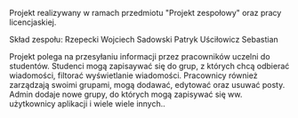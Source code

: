 Projekt realizywany w ramach przedmiotu "Projekt zespołowy" oraz pracy licencjaskiej.

Skład zespołu:
Rzepecki Wojciech
Sadowski Patryk
Uściłowicz Sebastian


Projekt polega na przesyłaniu informacji przez pracowników uczelni do studentów. Studenci mogą zapisaywać się do grup, z których chcą odbierać wiadomości, filtorać wyświetlanie wiadomości. Pracownicy również zarządzają swoimi grupami, mogą dodawać, edytować oraz usuwać posty. Admin dodaje nowe grupy, do których mogą zapisywać się ww. użytkownicy aplikacji i wiele wiele innych..
